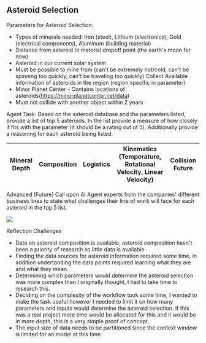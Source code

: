 ## Asteroid Selection

Parameters for Asteroid Selection:
- Types of minerals needed: Iron (steel), Lithium (electronics), Gold (electrical components), Aluminum (building material)
- Distance from asteroid to material dropoff point (the earth's moon for now)
- Asteroid in our current solar system
- Must be possible to mine from (can't be extremely hot/cold, can't be spinning too quickly, can't be traveling too quickly)
Collect Available information of asteroids in the region (region specific in parameter)
- Minor Planet Center - Contains locations of asteroids(https://minorplanetcenter.net/data)
- Must not collide with another object within 2 years

Agent Task:
Based on the asteroid database and the parameters listed, provide a list of top 5 asteroids. In the list provide a measure of how closely it
fits with the parameter (it should be a rating out of 5).
Additionally provide a reasoning for each asteroid being listed.

| Mineral Depth | Composition | Logistics | Kinematics (Temperature, Rotational Velocity, Linear Velocity) | Collision Future |
| --- | --- | --- | --- | --- |

Advanced (Future)
Call upon AI Agent experts from the companies' different business lines to state what challenges their line of work will face for each asteroid in the top 5 list.


[![](https://mermaid.ink/img/pako:eNqdkU-LwjAQxb9KGBF2oUq0rtocFvpP8LasntZ6CG1qi2lSkhR1xe--sdbFwx5k5zTz5r1fYHKGVGYMCORcHtKCKoPWUSKQLX_ja8OULDO0YpylppQCfVBFK2ZlvUWDwXvw4i-Rv2PCvN5C4SaU_GpGS5FLVdFr6m_rg2DXKNoETBt0f1OjT1ZLZbaJaO39PlqZE2fIUlEquVS61XUr-igvOSe9xSKaYexoo-SekZ7rul0_OJSZKci4PjptuN09AML_AzpC0BHmszCOg6cIGONHQtQRPBzHHn6WAA5UzB66zOwvnq-8BEzBKpYAsW1G1T6BRFysjzZGrk4iBWJUwxxQstkVQHLKtZ2aOqOGRSXd2S_-VWsqvqSs7hE7AjnDEQh24ATE9Yaj6cidTO3VRvOxN5leHPhuA3jo3WqG3-bWgb3LD3g_w8g?type=png)](https://mermaid.live/edit#pako:eNqdkU-LwjAQxb9KGBF2oUq0rtocFvpP8LasntZ6CG1qi2lSkhR1xe--sdbFwx5k5zTz5r1fYHKGVGYMCORcHtKCKoPWUSKQLX_ja8OULDO0YpylppQCfVBFK2ZlvUWDwXvw4i-Rv2PCvN5C4SaU_GpGS5FLVdFr6m_rg2DXKNoETBt0f1OjT1ZLZbaJaO39PlqZE2fIUlEquVS61XUr-igvOSe9xSKaYexoo-SekZ7rul0_OJSZKci4PjptuN09AML_AzpC0BHmszCOg6cIGONHQtQRPBzHHn6WAA5UzB66zOwvnq-8BEzBKpYAsW1G1T6BRFysjzZGrk4iBWJUwxxQstkVQHLKtZ2aOqOGRSXd2S_-VWsqvqSs7hE7AjnDEQh24ATE9Yaj6cidTO3VRvOxN5leHPhuA3jo3WqG3-bWgb3LD3g_w8g)


Reflection
Challenges 
- Data on asteroid composition is available, asteroid composition hasn't been a priority of research so little data is available
- Finding the data sources for asteroid information required some time, in addition undertanding the data points required learning what they are and what they mean.
- Determining which parameters would determine the asteroid selection was more complex than I originally thought, I had to take time to research this.
- Deciding on the complexity of the workflow took some time, I wanted to make the task useful however I needed to limit it on how many parameters and inputs would determine the asteroid selection. If this was a real project more time would be allocated for this and it would be in more depth, this is a very simple proof of concept.
- The input size of data needs to be partitioned since the context window is limited for an model at this time.
